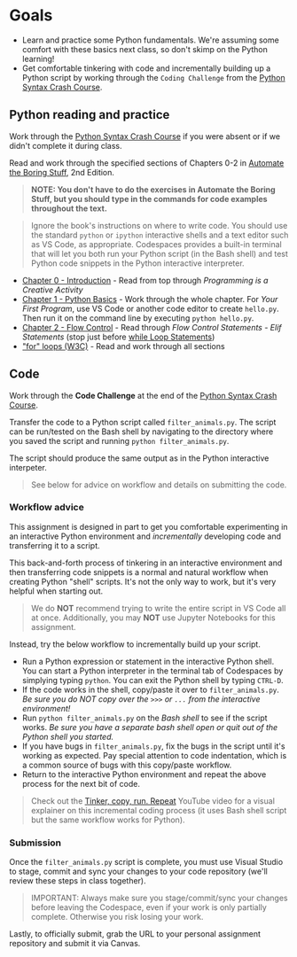 # Goals

* Learn and practice some Python fundamentals. We're assuming some comfort with these basics next class, so don't skimp on the Python learning!
* Get comfortable tinkering with code and incrementally building up a Python script by working through the `Coding Challenge` from the [Python Syntax Crash Course][].

## Python reading and practice

Work through the [Python Syntax Crash Course][] if you were absent or if we didn't complete it during class.

Read and work through the specified sections of Chapters 0-2 in [Automate the Boring Stuff][], 2nd Edition.

> **NOTE: You don't have to do the exercises in Automate the Boring Stuff, but you should type in the commands for code examples throughout the text.**

> Ignore the book's instructions on where to write code. You should use the standard `python` or `ipython` interactive shells and a text editor such as VS Code, as appropriate. Codespaces provides a built-in terminal that will let you both run your Python script (in the Bash shell) and test Python code snippets in the Python interactive interpreter.

* [Chapter 0 - Introduction](https://automatetheboringstuff.com/2e/chapter0/) - Read from top through *Programming is a Creative Activity*
* [Chapter 1 - Python Basics](https://automatetheboringstuff.com/2e/chapter1/) - Work through the whole chapter. For *Your First Program*, use VS Code or another code editor to create `hello.py`. Then run it on the command line by executing `python hello.py`.
* [Chapter 2 - Flow Control](https://automatetheboringstuff.com/2e/chapter2/) - Read through *Flow Control Statements - Elif Statements* (stop just before [while Loop Statements](https://automatetheboringstuff.com/2e/chapter2/#calibre_link-121))
* ["for" loops (W3C)](https://www.w3schools.com/python/python_for_loops.asp) - Read and work through all sections

## Code

Work through the **Code Challenge** at the end of the [Python Syntax Crash Course][].

Transfer the code to a Python script called `filter_animals.py`. The script can be run/tested on the Bash shell by navigating to the directory where you saved the script and running `python filter_animals.py`.

The script should produce the same output as in the Python interactive interpeter.

> See below for advice on workflow and details on submitting the code.

### Workflow advice

This assignment is designed in part to get you comfortable experimenting in an interactive Python environment and *incrementally* developing code and transferring it to a script.

This back-and-forth process of tinkering in an interactive environment and then transferring code snippets is a normal and natural workflow when creating Python "shell" scripts. It's not the only way to work, but it's very helpful when starting out.

> We do **NOT** recommend trying to write the entire script in VS Code all at once. Additionally, you may **NOT** use Jupyter Notebooks for this assignment.

Instead, try the below workflow to incrementally build up your script.

* Run a Python expression or statement in the interactive Python shell. You can start a Python interpreter in the terminal tab of Codespaces by simplying typing `python`. You can exit the Python shell by typing `CTRL-D`.
* If the code works in the shell, copy/paste it over to `filter_animals.py`. *Be sure you do NOT copy over the `>>>` or `...` from the interactive environment!*
* Run `python filter_animals.py` on the *Bash shell* to see if the script works. *Be sure you have a separate bash shell open or quit out of the Python shell you started.*
* If you have bugs in `filter_animals.py`, fix the bugs in the script until it's working as expected. Pay special attention to code indentation, which is a common source of bugs with this copy/paste workflow.
* Return to the interactive Python environment and repeat the above process for the next bit of code.

> Check out the [Tinker, copy, run. Repeat](https://youtu.be/uHO3YErEJqg) YouTube video for a visual explainer on this incremental coding process (it uses Bash shell script but the same workflow works for Python).

### Submission

Once the `filter_animals.py` script is complete, you must use Visual Studio to stage, commit and sync your changes to your code repository (we'll review these steps in class together).

> IMPORTANT: Always make sure you stage/commit/sync your changes before
> leaving the Codespace, even if your work is only partially complete.
> Otherwise you risk losing your work.

Lastly, to officially submit, grab the URL to your personal assignment repository and submit it via Canvas.


[Automate the Boring Stuff]: https://automatetheboringstuff.com/2e/
[Python Syntax Crash Course]: https://stanfordjournalism.github.io/data-journalism-notebooks/lab?path=python_syntax_crash_course.ipynb

